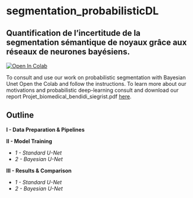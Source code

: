 # segmentation_probabilisticDL
## Quantification de l’incertitude de la segmentation sémantique de noyaux grâce aux réseaux de neurones bayésiens.


[![Open In Colab](https://colab.research.google.com/assets/colab-badge.svg)](https://colab.research.google.com/github/clementsiegrist/segmentation_probabilisticDL/blob/main/bayesiannet_segmentation.ipynb)

To consult and use our work on probabilistic segmentation with Bayesian Unet Open the Colab and follow the instructions. To learn more about our motivations and probabilistic deep-learning consult and download our report Projet_biomedical_bendidi_siegrist.pdf [here](https://github.com/clementsiegrist/segmentation_probabilisticDL/blob/main/segmentation_probabiliste.pdf).

## Outline 

**I - Data Preparation & Pipelines**

**II - Model Training**
- *1 - Standard U-Net*
- *2 - Bayesian U-Net*

**III - Results & Comparison**
- *1 - Standard U-Net*
- *2 - Bayesian U-Net*


